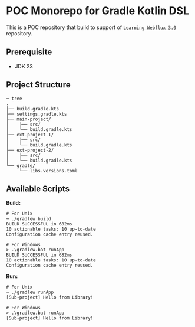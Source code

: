 # POC Monorepo for Gradle Kotlin DSL

This is a POC repository that build to support of [`Learning Webflux 3.0`][learning-webflux-repo] repository.

## Prerequisite

- JDK 23

## Project Structure

```console
➜ tree
.
├── build.gradle.kts
├── settings.gradle.kts
├── main-project/
│    ├── src/
│    └── build.gradle.kts
├── ext-project-1/
│    ├── src/
│    └── build.gradle.kts
├── ext-project-2/
│    ├── src/
│    └── build.gradle.kts
└── gradle/
     └── libs.versions.toml
```

## Available Scripts

**Build:**

```console
# For Unix
➜ ./gradlew build
BUILD SUCCESSFUL in 682ms
10 actionable tasks: 10 up-to-date
Configuration cache entry reused.

# For Windows
> .\gradlew.bat runApp
BUILD SUCCESSFUL in 682ms
10 actionable tasks: 10 up-to-date
Configuration cache entry reused.
```

**Run:**

```console
# For Unix
➜ ./gradlew runApp
[Sub-project] Hello from Library!

# For Windows
> .\gradlew.bat runApp
[Sub-project] Hello from Library!
```

<!-- References -->
[learning-webflux-repo]: https://github.com/fResult/Learn-Spring-Webflux-3.0